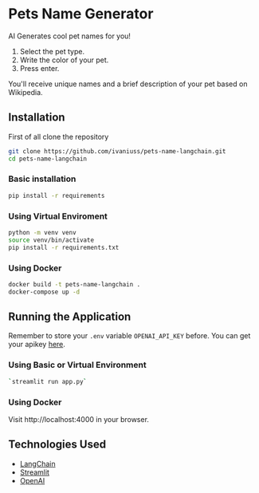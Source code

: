 # Pets Name Generator

AI Generates cool pet names for you!

1. Select the pet type.
2. Write the color of your pet.
3. Press enter.

You'll receive unique names and a brief description of your pet based on Wikipedia.

## Installation
First of all clone the repository 

```bash
git clone https://github.com/ivaniuss/pets-name-langchain.git
cd pets-name-langchain
```

### Basic installation

```bash
pip install -r requirements
```

### Using Virtual Enviroment

```bash
python -m venv venv
source venv/bin/activate
pip install -r requirements.txt
```
### Using Docker

```bash
docker build -t pets-name-langchain .
docker-compose up -d
```

## Running the Application

Remember to store your `.env` variable `OPENAI_API_KEY` before. You can get your apikey [here](https://platform.openai.com/api-keys).

### Using Basic or Virtual Environment

```bash
`streamlit run app.py`
```

### Using Docker

Visit http://localhost:4000 in your browser.

## Technologies Used

- [LangChain](https://python.langchain.com/docs/get_started/introduction.html)
- [Streamlit](https://streamlit.io/)
- [OpenAI](https://platform.openai.com)

